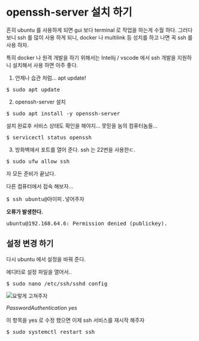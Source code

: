 # openssh-server 설치 하기

흔히 ubuntu 를 사용하게 되면 gui 보다 terminal 로 작업을 하는게 수월 하다.
그러다 보니 ssh 를 많이 사용 하게 되니, docker 나 multilink 등 성치를 하고 나면 꼭 ssh 를 사용 하자. 

특히 docker 나 원격 개발을 하기 위해서는 Intellij / vscode 에서 ssh 개발을 지원하니 설치해서 사용 하면 아주 좋다. 


1. 언제나 습관 처럼... apt update!
<pre>
$ sudo apt update
</pre>

2. openssh-server 설치
<pre>
$ sudo apt install -y openssh-server
</pre>

설치 완료후 서비스 상태도 확인을 해야지... 못믿을 놈의 컴퓨터놈들...
<pre>
$ servicectl status openssh  
</pre>

3. 방화벽에서 포트를 열어 준다. ssh 는 22번을 사용한ㄷ.
<pre>
$ sudo ufw allow ssh  
</pre>


자 모든 준비가 끝났다. 


다른 컴퓨터에서 접속 해보자...

<pre>
$ ssh ubuntu@아이피.넣어주자 
</pre>

<strong>오류가 발생한다.</strong>
<pre>
ubuntu@192.168.64.6: Permission denied (publickey).  
</pre>



## 설정 변경 하기

다시 ubuntu 에서 설정을 바꿔 준다.

에디터로 설정 파일을 열어서..
<pre>
$ sudo nano /etc/ssh/sshd_config  
</pre>

![요렇게 고쳐주자](https://github.com/matin03/study-linux/assets/3805205/d4dc8aee-2ed7-427e-b8e4-0628f1b8ec5e)

<em>
  PasswordAuthentication yes
</em>

이 항목을 yes 로 수정 했으면 이제 ssh 서비스를 재시작 해주자

<pre>
$ sudo systemctl restart ssh
</pre>

